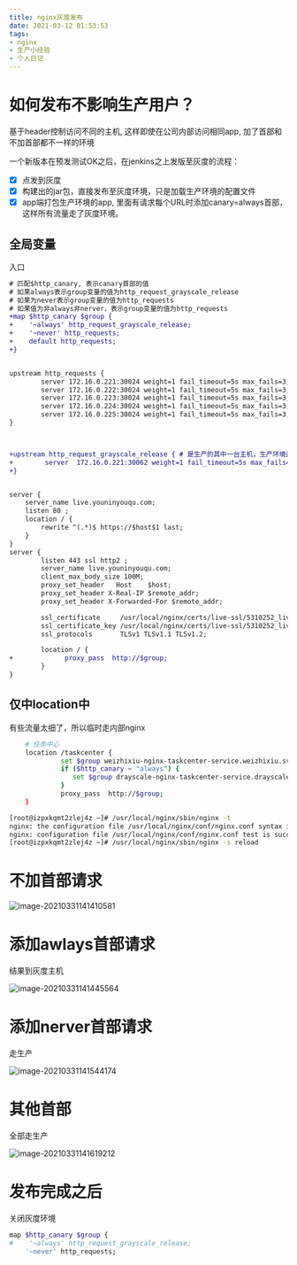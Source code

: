 ```yaml
---
title: nginx灰度发布
date: 2021-03-12 01:53:53
tags:
- nginx
- 生产小经验
- 个人日记
---
```




# 如何发布不影响生产用户？
<!--more-->

基于header控制访问不同的主机, 这样即使在公司内部访问相同app, 加了首部和不加首部都不一样的环境

一个新版本在预发测试OK之后，在jenkins之上发版至灰度的流程：

- [x] 点发到灰度
- [x] 构建出的jar包，直接发布至灰度环境，只是加载生产环境的配置文件
- [x] app端打包生产环境的app, 里面有请求每个URL时添加canary=always首部，这样所有流量走了灰度环境。

## 全局变量

入口

```diff
# 匹配$http_canary, 表示canary首部的值
# 如果always表示group变量的值为http_request_grayscale_release
# 如果为never表示group变量的值为http_requests
# 如果值为非always非nerver，表示group变量的值为http_requests
+map $http_canary $group {
+    '~always' http_request_grayscale_release;
+    '~never' http_requests;
+    default http_requests;
+}


upstream http_requests {
        server 172.16.0.221:30024 weight=1 fail_timeout=5s max_fails=3;
        server 172.16.0.222:30024 weight=1 fail_timeout=5s max_fails=3;
        server 172.16.0.223:30024 weight=1 fail_timeout=5s max_fails=3;
        server 172.16.0.224:30024 weight=1 fail_timeout=5s max_fails=3;
        server 172.16.0.225:30024 weight=1 fail_timeout=5s max_fails=3;
}



+upstream http_request_grayscale_release { # 是生产的其中一台主机，生产环境连接mongo,mysql走内网放在外网上连不上
+        server  172.16.0.221:30062 weight=1 fail_timeout=5s max_fails=3;
+}


server {
    server_name live.youninyouqu.com;
    listen 80 ;
    location / {
    	rewrite ^(.*)$ https://$host$1 last;
    }
}
server {
        listen 443 ssl http2 ;
        server_name live.youninyouqu.com;
        client_max_body_size 100M;
        proxy_set_header   Host    $host;
        proxy_set_header X-Real-IP $remote_addr;
        proxy_set_header X-Forwarded-For $remote_addr;

        ssl_certificate     /usr/local/nginx/certs/live-ssl/5310252_live.youninyouqu.com.pem;
        ssl_certificate_key /usr/local/nginx/certs/live-ssl/5310252_live.youninyouqu.com.key;
        ssl_protocols       TLSv1 TLSv1.1 TLSv1.2;

        location / {
+             proxy_pass  http://$group;
        }
}


```

## 仅中location中

有些流量太细了，所以临时走内部nginx

```bash
    # 任务中心
    location /taskcenter {
             set $group weizhixiu-nginx-taskcenter-service.weizhixiu.svc.weizhixiu.local;
             if ($http_canary ~ "always") {
                set $group drayscale-nginx-taskcenter-service.drayscale.svc.weizhixiu.local;
             } 
             proxy_pass  http://$group;
    }
```



```bash
[root@izpxkqmt2zlej4z ~]# /usr/local/nginx/sbin/nginx -t
nginx: the configuration file /usr/local/nginx/conf/nginx.conf syntax is ok
nginx: configuration file /usr/local/nginx/conf/nginx.conf test is successful
[root@izpxkqmt2zlej4z ~]# /usr/local/nginx/sbin/nginx -s reload
```

# 不加首部请求

![image-20210331141410581](http://myapp.img.mykernel.cn/image-20210331141410581.png)

# 添加awlays首部请求

结果到灰度主机

![image-20210331141445564](http://myapp.img.mykernel.cn/image-20210331141445564.png)

# 添加nerver首部请求

走生产

![image-20210331141544174](http://myapp.img.mykernel.cn/image-20210331141544174.png)

# 其他首部

全部走生产

![image-20210331141619212](http://myapp.img.mykernel.cn/image-20210331141619212.png)

# 发布完成之后

关闭灰度环境

```bash
map $http_canary $group {
#    '~always' http_request_grayscale_release;
    '~never' http_requests;
```


